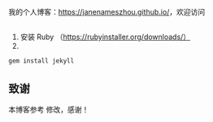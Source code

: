 
我的个人博客：<https://janenameszhou.github.io/>，欢迎访问

## 

1. 安装 Ruby （https://rubyinstaller.org/downloads/）
2. 
```bash
gem install jekyll
```

## 致谢

本博客参考 修改，感谢！ 